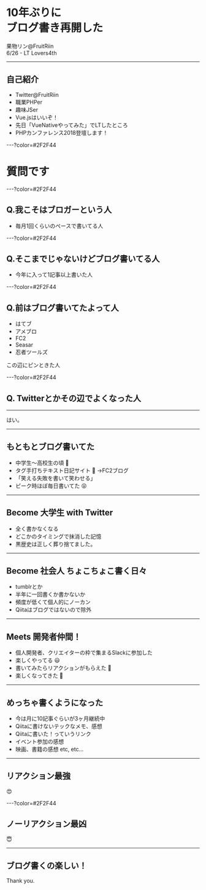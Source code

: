 # 10年ぶりに<br>ブログ書き再開した
<div class="auther">果物リン@FruitRiin</div>
<div class="date">6/26 - LT Lovers4th</div>

---

## 自己紹介
- Twitter@FruitRiin
- 職業PHPer
- 趣味JSer
 - Vue.jsはいいぞ！
- 先日「VueNativeやってみた」でLTしたところ
- PHPカンファレンス2018登壇します！

---?color=#2F2F44

# 質問です

---?color=#2F2F44

## Q.我こそはブロガーという人
- 毎月1回くらいのペースで書いてる人

---?color=#2F2F44

## Q.そこまでじゃないけどブログ書いてる人
- 今年に入って1記事以上書いた人

---?color=#2F2F44

## Q.前はブログ書いてたよって人
- はてブ
- アメブロ
- FC2
- Seasar
- 忍者ツールズ

この辺にピンときた人 

---?color=#2F2F44

## Q. Twitterとかその辺でよくなった人

---

<div class="attention font-big">
はい。
</div>

---

## もともとブログ書いてた

- 中学生〜高校生の頃 🎒
 - タグ手打ちテキスト日記サイト 📝
→FC2ブログ
- 「笑える失敗を書いて笑わせる」
- ピーク時ほぼ毎日書いてた 😝

---

## Become 大学生 with Twitter
- 全く書かなくなる
- どこかのタイミングで抹消した記憶
- 黒歴史は正しく葬り捨てました。

---

## Become 社会人 ちょこちょこ書く日々
- tumblrとか
- 半年に一回書くか書かないか
- 頻度が低くて個人的にノーカン 
- Qiitaはブログではないので除外

---

## Meets 開発者仲間！
- 個人開発者、クリエイターの枠で集まるSlackに参加した
- 楽しくやってる 😃
- 書いてみたらリアクションがもらえた 👀
- 楽しくなってきた 🤠

---

## めっちゃ書くようになった
- 今は月に10記事ぐらいが3ヶ月継続中
- Qiitaに書けないテックなメモ、感想
- Qiitaに書いた！っていうリンク
- イベント参加の感想
- 映画、書籍の感想
etc, etc...

---

## リアクション最強
<div class="attention font-big">
😍
</div>

---?color=#2F2F44

## ノーリアクション最凶
<div class="attention font-big">
😇
</div>

---

## ブログ書くの楽しい！
<div class="date">Thank you.</div>



